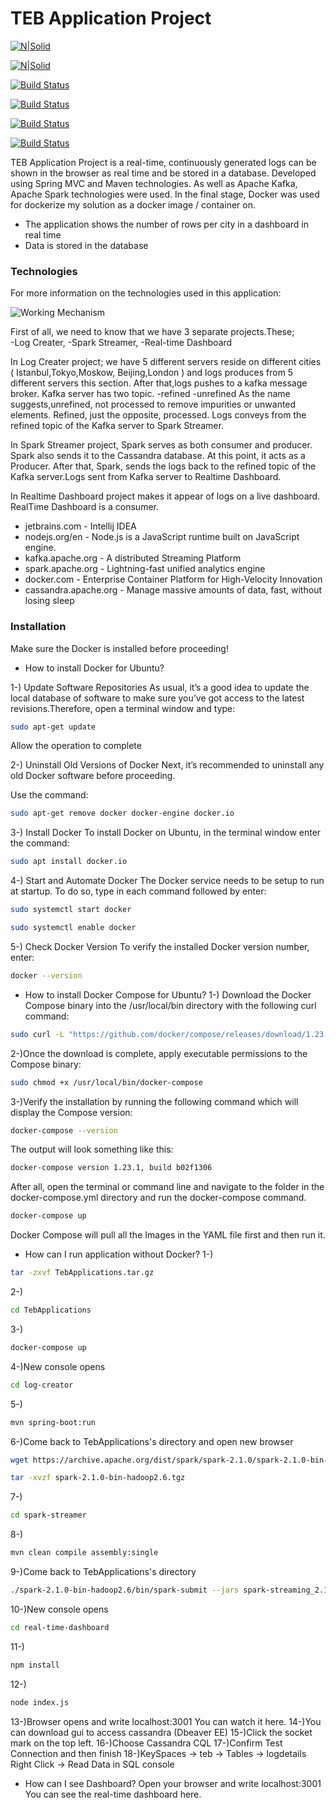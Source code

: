 # TEB Application Project

[![N|Solid](http://www.cbronline.com/wp-content/uploads/2016/06/Java.png)](https://www.java.com/tr/download/)

[![N|Solid](https://106c4.wpc.azureedge.net/80106C4/Gallery-Prod/cdn/2015-02-24/prod20161101-microsoft-windowsazure-gallery/instaclustr.170be28c-6b1c-4f41-8039-8822de65f8c2.1.0.0/Icon/large.png)](http://cassandra.apache.org/)

[![Build Status](https://encrypted-tbn0.gstatic.com/images?q=tbn:ANd9GcTc-O-WnqZQiy1GGeWiZjdV_OJucLGjOgnKH6HLic2hJcYcHFf2)](https://kafka.apache.org/)

[![Build Status](https://www.onlinebooksreview.com/uploads/blog_images/2017/11/27_file.png)](https://spark.apache.org/)

[![Build Status](https://www.docker.com/sites/default/files/social/docker_facebook_share.png)](https://www.docker.com/)

[![Build Status](https://cdn.webrazzi.com/uploads/2012/08/a28e8_node-js.jpg)](https://nodejs.org/en/)


TEB Application Project is a real-time, continuously generated logs can be shown in the browser as real time and be stored in a database. Developed using Spring MVC and Maven technologies. As well as Apache Kafka, Apache Spark technologies were used. In the final stage, Docker was used for dockerize my solution as a docker image / container on.

  - The application shows the number of rows per city in a dashboard in real time
  - Data is stored in the database

### Technologies

For more information on the technologies used in this application:

![Working Mechanism](https://i.hizliresim.com/GZp23b.png)

First of all, we need to know that we have 3 separate projects.These;  
-Log Creater,
-Spark Streamer,
-Real-time Dashboard

In Log Creater project; we have 5 different servers reside on different cities ( Istanbul,Tokyo,Moskow, Beijing,London ) and logs produces from 5 different servers this section. After that,logs pushes to a kafka message broker.
Kafka server has two topic.
-refined
-unrefined
As the name suggests,unrefined, not processed to remove impurities or unwanted elements. Refined, just the opposite, processed. Logs conveys from the refined topic of the Kafka server to Spark Streamer.

In Spark Streamer project, Spark serves as both consumer and producer. Spark also sends it to the Cassandra database. At this point, it acts as a Producer. After that, Spark, sends the logs back to the refined topic of the Kafka server.Logs sent from Kafka server to Realtime Dashboard.

In Realtime Dashboard project makes it appear of logs on a live dashboard. RealTime Dashboard is a consumer.



* jetbrains.com - Intellij IDEA
* nodejs.org/en - Node.js is a JavaScript runtime built on JavaScript engine.
* kafka.apache.org - A distributed Streaming Platform
* spark.apache.org - Lightning-fast unified analytics engine
* docker.com - Enterprise Container Platform for High-Velocity Innovation
* cassandra.apache.org - Manage massive amounts of data, fast, without losing sleep

### Installation

Make sure the Docker is installed before proceeding! 
- How to install Docker for Ubuntu?

1-) Update Software Repositories
As usual, it’s a good idea to update the local database of software to make sure you’ve got access to the latest revisions.Therefore, open a terminal window and type:

```sh
sudo apt-get update
```
Allow the operation to complete

2-) Uninstall Old Versions of Docker
Next, it’s recommended to uninstall any old Docker software before proceeding.

Use the command:

```sh
sudo apt-get remove docker docker-engine docker.io
```

3-) Install Docker
To install Docker on Ubuntu, in the terminal window enter the command:
```sh
sudo apt install docker.io
```
4-) Start and Automate Docker
The Docker service needs to be setup to run at startup. To do so, type in each command followed by enter:
```sh
sudo systemctl start docker
```
```sh
sudo systemctl enable docker
```
5-) Check Docker Version
To verify the installed Docker version number, enter:
```sh
docker --version
```

- How to install Docker Compose for Ubuntu?
 1-) Download the Docker Compose binary into the /usr/local/bin directory with the following curl command:
```sh
sudo curl -L "https://github.com/docker/compose/releases/download/1.23.1/docker-compose-$(uname -s)-$(uname -m)" -o /usr/local/bin/docker-compose
```
2-)Once the download is complete, apply executable permissions to the Compose binary:
```sh
sudo chmod +x /usr/local/bin/docker-compose
```
3-)Verify the installation by running the following command which will display the Compose version:
```sh
docker-compose --version
```
The output will look something like this:
```sh
docker-compose version 1.23.1, build b02f1306
```
After all, open the terminal or command line and navigate to the folder in the docker-compose.yml directory and run the docker-compose command.
```sh
docker-compose up
```
Docker Compose will pull all the Images in the YAML file first and then run it.

- How can I run application without Docker?
1-) 
```sh
tar -zxvf TebApplications.tar.gz
```
2-)
```sh
cd TebApplications
```
3-)
```sh
docker-compose up
```
4-)New console opens
```sh
cd log-creator
```
5-)
```sh
mvn spring-boot:run
```
6-)Come back to TebApplications's directory and open new browser
```sh
wget https://archive.apache.org/dist/spark/spark-2.1.0/spark-2.1.0-bin-hadoop2.6.tgz
```
```sh
tar -xvzf spark-2.1.0-bin-hadoop2.6.tgz
```
7-)
```sh
cd spark-streamer
```
8-)
```sh
mvn clean compile assembly:single
```
9-)Come back to TebApplications's directory 
```sh
./spark-2.1.0-bin-hadoop2.6/bin/spark-submit --jars spark-streaming_2.11-2.1.0.jar --class com.example.spark.streamer.Application spark-streamer/target/spark-streamer-1.0-SNAPSHOT-jar-with-dependencies.jar localhost:9092 unrefined
```
10-)New console opens
```sh
cd real-time-dashboard
```
11-)
```sh
npm install
```
12-)
```sh
node index.js
```
13-)Browser opens and write localhost:3001
You can watch it here.
14-)You can download gui to access cassandra (Dbeaver EE)
15-)Click the socket mark on the top left.
16-)Choose Cassandra CQL
17-)Confirm Test Connection and then finish
18-)KeySpaces -> teb -> Tables -> logdetails
    Right Click -> Read Data in SQL console
- How can I see Dashboard?
Open your browser and write localhost:3001
You can see the real-time dashboard here.
